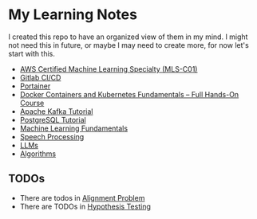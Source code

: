 # My Learning Notes

I created this repo to have an organized view of them in my mind. I might not need this in future, or maybe I may need to create more, for now let's start with this.

- [AWS Certified Machine Learning Specialty (MLS-C01)](./udemy-aws-mls-c01/README.md)
- [Gitlab CI/CD](./gitlab-ci-cd.md)
- [Portainer](./portainer.md)
- [Docker Containers and Kubernetes Fundamentals – Full Hands-On Course](./docker_kubernetes/README.md)
- [Apache Kafka Tutorial](./kafka.md)
- [PostgreSQL Tutorial](./postgresql.md)
- [Machine Learning Fundamentals](./machine_learning/README.md)
- [Speech Processing](./speech_processing/README.md)
- [LLMs](./llms/README.md)
- [Algorithms](https://github.com/gsamil/algorithms/)

## TODOs

- There are todos in [Alignment Problem](./llms/alignment_problem.md)
- There are TODOs in [Hypothesis Testing](./statistics/hypothesis-testing.md)

